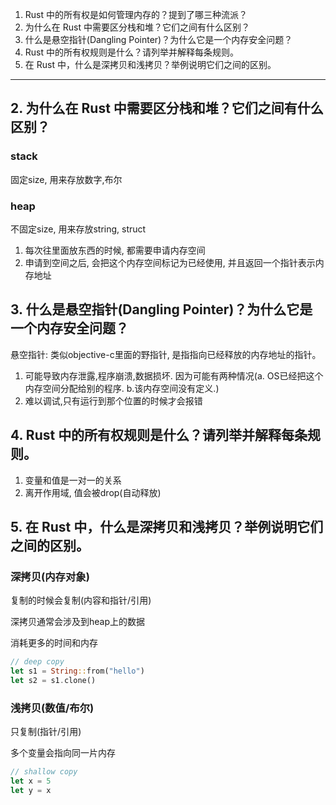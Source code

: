 

1. Rust 中的所有权是如何管理内存的？提到了哪三种流派？
2. 为什么在 Rust 中需要区分栈和堆？它们之间有什么区别？
3. 什么是悬空指针(Dangling Pointer)？为什么它是一个内存安全问题？
4. Rust 中的所有权规则是什么？请列举并解释每条规则。
5. 在 Rust 中，什么是深拷贝和浅拷贝？举例说明它们之间的区别。

------

## 2. 为什么在 Rust 中需要区分栈和堆？它们之间有什么区别？

### stack
固定size, 用来存放数字,布尔

### heap

不固定size, 用来存放string, struct

1. 每次往里面放东西的时候, 都需要申请内存空间
2. 申请到空间之后, 会把这个内存空间标记为已经使用, 并且返回一个指针表示内存地址

## 3. 什么是悬空指针(Dangling Pointer)？为什么它是一个内存安全问题？

悬空指针: 类似objective-c里面的野指针, 是指指向已经释放的内存地址的指针。

1. 可能导致内存泄露,程序崩溃,数据损坏. 因为可能有两种情况(a. OS已经把这个内存空间分配给别的程序. b.该内存空间没有定义.)
2. 难以调试,只有运行到那个位置的时候才会报错

## 4. Rust 中的所有权规则是什么？请列举并解释每条规则。

1. 变量和值是一对一的关系
2. 离开作用域, 值会被drop(自动释放)

## 5. 在 Rust 中，什么是深拷贝和浅拷贝？举例说明它们之间的区别。

### 深拷贝(内存对象)

复制的时候会复制(内容和指针/引用)

深拷贝通常会涉及到heap上的数据

消耗更多的时间和内存 

```rust
// deep copy
let s1 = String::from("hello")
let s2 = s1.clone()
```

### 浅拷贝(数值/布尔)

只复制(指针/引用)

多个变量会指向同一片内存

```rust
// shallow copy
let x = 5
let y = x
```
